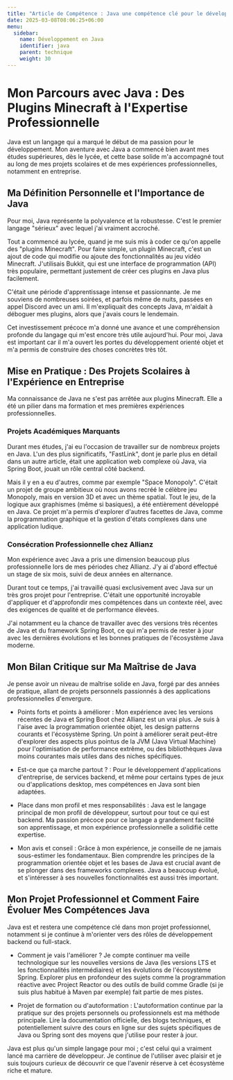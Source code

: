 ```yaml
---
title: "Article de Compétence : Java une compétence clé pour le développement d'applications"
date: 2025-03-08T08:06:25+06:00
menu:
  sidebar:
    name: Développement en Java
    identifier: java
    parent: technique
    weight: 30
---
```

# Mon Parcours avec Java : Des Plugins Minecraft à l'Expertise Professionnelle

Java est un langage qui a marqué le début de ma passion pour le développement. Mon aventure avec Java a commencé bien avant mes études supérieures, dès le lycée, et cette base solide m'a accompagné tout au long de mes projets scolaires et de mes expériences professionnelles, notamment en entreprise.

## Ma Définition Personnelle et l'Importance de Java

Pour moi, Java représente la polyvalence et la robustesse. C'est le premier langage "sérieux" avec lequel j'ai vraiment accroché.

Tout a commencé au lycée, quand je me suis mis à coder ce qu'on appelle des "plugins Minecraft". Pour faire simple, un plugin Minecraft, c'est un ajout de code qui modifie ou ajoute des fonctionnalités au jeu vidéo Minecraft. J'utilisais Bukkit, qui est une interface de programmation (API) très populaire, permettant justement de créer ces plugins en Java plus facilement.

C'était une période d'apprentissage intense et passionnante. Je me souviens de nombreuses soirées, et parfois même de nuits, passées en appel Discord avec un ami. Il m'expliquait des concepts Java, m'aidait à déboguer mes plugins, alors que j'avais cours le lendemain.

Cet investissement précoce m'a donné une avance et une compréhension profonde du langage qui m'est encore très utile aujourd'hui. Pour moi, Java est important car il m'a ouvert les portes du développement orienté objet et m'a permis de construire des choses concrètes très tôt.

## Mise en Pratique : Des Projets Scolaires à l'Expérience en Entreprise

Ma connaissance de Java ne s'est pas arrêtée aux plugins Minecraft. Elle a été un pilier dans ma formation et mes premières expériences professionnelles.

### Projets Académiques Marquants

Durant mes études, j'ai eu l'occasion de travailler sur de nombreux projets en Java. L'un des plus significatifs, "FastLink", dont je parle plus en détail dans un autre article, était une application web complexe où Java, via Spring Boot, jouait un rôle central côté backend.

Mais il y en a eu d'autres, comme par exemple "Space Monopoly". C'était un projet de groupe ambitieux où nous avons recréé le célèbre jeu Monopoly, mais en version 3D et avec un thème spatial. Tout le jeu, de la logique aux graphismes (même si basiques), a été entièrement développé en Java. Ce projet m'a permis d'explorer d'autres facettes de Java, comme la programmation graphique et la gestion d'états complexes dans une application ludique.

### Consécration Professionnelle chez Allianz

Mon expérience avec Java a pris une dimension beaucoup plus professionnelle lors de mes périodes chez Allianz. J'y ai d'abord effectué un stage de six mois, suivi de deux années en alternance.

Durant tout ce temps, j'ai travaillé quasi exclusivement avec Java sur un très gros projet pour l'entreprise. C'était une opportunité incroyable d'appliquer et d'approfondir mes compétences dans un contexte réel, avec des exigences de qualité et de performance élevées.

J'ai notamment eu la chance de travailler avec des versions très récentes de Java et du framework Spring Boot, ce qui m'a permis de rester à jour avec les dernières évolutions et les bonnes pratiques de l'écosystème Java moderne.

## Mon Bilan Critique sur Ma Maîtrise de Java

Je pense avoir un niveau de maîtrise solide en Java, forgé par des années de pratique, allant de projets personnels passionnés à des applications professionnelles d'envergure.

* Points forts et points à améliorer : Mon expérience avec les versions récentes de Java et Spring Boot chez Allianz est un vrai plus. Je suis à l'aise avec la programmation orientée objet, les design patterns courants et l'écosystème Spring. Un point à améliorer serait peut-être d'explorer des aspects plus pointus de la JVM (Java Virtual Machine) pour l'optimisation de performance extrême, ou des bibliothèques Java moins courantes mais utiles dans des niches spécifiques.

* Est-ce que ça marche partout ? : Pour le développement d'applications d'entreprise, de services backend, et même pour certains types de jeux ou d'applications desktop, mes compétences en Java sont bien adaptées.

* Place dans mon profil et mes responsabilités : Java est le langage principal de mon profil de développeur, surtout pour tout ce qui est backend. Ma passion précoce pour ce langage a grandement facilité son apprentissage, et mon expérience professionnelle a solidifié cette expertise.

* Mon avis et conseil : Grâce à mon expérience, je conseille de ne jamais sous-estimer les fondamentaux. Bien comprendre les principes de la programmation orientée objet et les bases de Java est crucial avant de se plonger dans des frameworks complexes. Java a beaucoup évolué, et s'intéresser à ses nouvelles fonctionnalités est aussi très important.

## Mon Projet Professionnel et Comment Faire Évoluer Mes Compétences Java

Java est et restera une compétence clé dans mon projet professionnel, notamment si je continue à m'orienter vers des rôles de développement backend ou full-stack.

* Comment je vais l'améliorer ? Je compte continuer ma veille technologique sur les nouvelles versions de Java (les versions LTS et les fonctionnalités intermédiaires) et les évolutions de l'écosystème Spring. Explorer plus en profondeur des sujets comme la programmation réactive avec Project Reactor ou des outils de build comme Gradle (si je suis plus habitué à Maven par exemple) fait partie de mes pistes.

* Projet de formation ou d'autoformation : L'autoformation continue par la pratique sur des projets personnels ou professionnels est ma méthode principale. Lire la documentation officielle, des blogs techniques, et potentiellement suivre des cours en ligne sur des sujets spécifiques de Java ou Spring sont des moyens que j'utilise pour rester à jour.

Java est plus qu'un simple langage pour moi ; c'est celui qui a vraiment lancé ma carrière de développeur. Je continue de l'utiliser avec plaisir et je suis toujours curieux de découvrir ce que l'avenir réserve à cet écosystème riche et mature.
